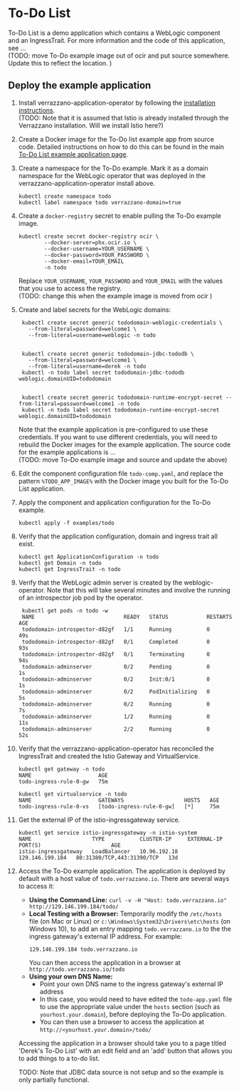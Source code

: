 # To-Do List

To-Do List is a demo application which contains a WebLogic component and an IngressTrait. For more information and the code of this application, see ...  
(TODO: move To-Do example image out of ocir and put source somewhere. Update this to reflect the location. )
## Deploy the example application
1. Install verrazzano-application-operator by following the [installation instructions](../../install/README.md).  
(TODO:  Note that it is assumed that Istio is already installed through the Verrazzano installation.  Will we install Istio here?)

1. Create a Docker image for the To-Do list example app from source code. Detailed instructions on how to do this can be found in the main [To-Do List example application page](https://github.com/verrazzano/examples/tree/master/todo-list).

1. Create a namespace for the To-Do example.  Mark it as a domain namespace for the WebLogic operator that was deployed in the verrazzano-application-operator install above.
   ```
   kubectl create namespace todo
   kubectl label namespace todo verrazzano-domain=true
   ```

1. Create a `docker-registry` secret to enable pulling the To-Do example image.  

   ```
   kubectl create secret docker-registry ocir \
           --docker-server=phx.ocir.io \
           --docker-username=YOUR_USERNAME \
           --docker-password=YOUR_PASSWORD \
           --docker-email=YOUR_EMAIL
           -n todo
   ```

   Replace `YOUR_USERNAME`, `YOUR_PASSWORD` and `YOUR_EMAIL` with the values that you
   use to access the registry.  
   (TODO: change this when the example image is moved from ocir )

1. Create and label secrets for the WebLogic domains:

   ```
    kubectl create secret generic tododomain-weblogic-credentials \
      --from-literal=password=welcome1 \
      --from-literal=username=weblogic -n todo


    kubectl create secret generic tododomain-jdbc-tododb \
      --from-literal=password=welcome1 \
      --from-literal=username=derek -n todo
    kubectl -n todo label secret tododomain-jdbc-tododb weblogic.domainUID=tododomain


    kubectl create secret generic tododomain-runtime-encrypt-secret --from-literal=password=welcome1 -n todo
    kubectl -n todo label secret tododomain-runtime-encrypt-secret weblogic.domainUID=tododomain
   ```

   Note that the example application is pre-configured to use these credentials.
   If you want to use different credentials, you will need to rebuild the
   Docker images for the example application.  The source code for the example
   applications is ...  
   (TODO: move To-Do example image and source and update the above)

1. Edit the component configuration file `todo-comp.yaml`, and replace the pattern `%TODO_APP_IMAGE%` with the Docker image you built for the To-Do List application.

1. Apply the component and application configuration for the To-Do example.
   ```
   kubectl apply -f examples/todo
   ```
1. Verify that the application configuration, domain and ingress trait all exist.
   ```
   kubectl get ApplicationConfiguration -n todo
   kubectl get Domain -n todo
   kubectl get IngressTrait -n todo
   ```   
1. Verify that the WebLogic admin server is created by the weblogic-operator.  Note that this will take several minutes and involve the running of an introspector job pod by the operator.
   ```
    kubectl get pods -n todo -w
    NAME                            READY   STATUS            RESTARTS   AGE
    tododomain-introspector-d82gf   1/1     Running           0          49s
    tododomain-introspector-d82gf   0/1     Completed         0          93s
    tododomain-introspector-d82gf   0/1     Terminating       0          94s
    tododomain-adminserver          0/2     Pending           0          1s
    tododomain-adminserver          0/2     Init:0/1          0          1s
    tododomain-adminserver          0/2     PodInitializing   0          5s
    tododomain-adminserver          0/2     Running           0          7s
    tododomain-adminserver          1/2     Running           0          11s
    tododomain-adminserver          2/2     Running           0          52s   
   ```      
1. Verify that the verrazzano-application-operator has reconciled the IngressTrait and created the Istio Gateway and VirtualService.
   ```
   kubectl get gateway -n todo
   NAME                     AGE
   todo-ingress-rule-0-gw   75m

   kubectl get virtualservice -n todo
   NAME                     GATEWAYS                   HOSTS   AGE
   todo-ingress-rule-0-vs   [todo-ingress-rule-0-gw]   [*]     75m
   ```   

1. Get the external IP of the istio-ingressgateway service.
   ```
   kubectl get service istio-ingressgateway -n istio-system
   NAME                   TYPE           CLUSTER-IP     EXTERNAL-IP       PORT(S)                      AGE
   istio-ingressgateway   LoadBalancer   10.96.192.18   129.146.199.184   80:31380/TCP,443:31390/TCP   13d
   ```   

1. Access the To-Do example application.
   The application is deployed by default with a host value of `todo.verrazzano.io`.  There are several ways to access it:
   * **Using the Command Line:** `curl -v -H "Host: todo.verrazzano.io" http://129.146.199.184/todo/`
   * **Local Testing with a Browser:** Temporarily modify the `/etc/hosts` file (on Mac or Linux) or `c:\Windows\System32\Drivers\etc\hosts` (on Windows 10), to add an entry mapping `todo.verrazzano.io` to the the ingress gateway's external IP address. For example:
       ```
       129.146.199.184 todo.verrazzano.io
       ```
       You can then access the application in a browser at `http://todo.verrazzano.io/todo`
   * **Using your own DNS Name:**
     * Point your own DNS name to the ingress gateway's external IP address
     * In this case, you would need to have edited the `todo-app.yaml` file to use the appropriate value under the `hosts` section (such as `yourhost.your.domain`), before deploying the To-Do application. 
     * You can then use a browser to access the application at `http://<yourhost.your.domain>/todo/`

   Accessing the application in a browser should take you to a page titled 'Derek's To-Do List' with an edit field and an 'add' button that allows you to add things to a to-do list.   

   TODO: Note that JDBC data source is not setup and so the example is only partially functional.
